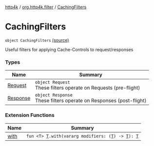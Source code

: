 [http4k](../../index.md) / [org.http4k.filter](../index.md) / [CachingFilters](./index.md)

# CachingFilters

`object CachingFilters` [(source)](https://github.com/http4k/http4k/blob/master/http4k-core/src/main/kotlin/org/http4k/filter/CachingFilters.kt#L38)

Useful filters for applying Cache-Controls to request/responses

### Types

| Name | Summary |
|---|---|
| [Request](-request/index.md) | `object Request`<br>These filters operate on Requests (pre-flight) |
| [Response](-response/index.md) | `object Response`<br>These filters operate on Responses (post-flight) |

### Extension Functions

| Name | Summary |
|---|---|
| [with](../../org.http4k.core/with.md) | `fun <T> `[`T`](../../org.http4k.core/with.md#T)`.with(vararg modifiers: (`[`T`](../../org.http4k.core/with.md#T)`) -> `[`T`](../../org.http4k.core/with.md#T)`): `[`T`](../../org.http4k.core/with.md#T) |
